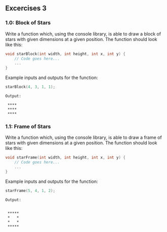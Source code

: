## Excercises 3

### 1.0: Block of Stars

Write a function which, using the console library, is able to draw a block of stars with given dimensions at a given position. The function should look like this:

```cpp
void starBlock(int width, int height, int x, int y) {
	// Code goes here...
	...
}
```

Example inputs and outputs for the function:
```cpp
starBlock(4, 3, 1, 1);
```
```
Output:

 ****
 ****
 ****
```

### 1.1: Frame of Stars

Write a function which, using the console library, is able to draw a frame of stars with given dimensions at a given position. The function should look like this:

```cpp
void starFrame(int width, int height, int x, int y) {
	// Code goes here...
	...
}
```

Example inputs and outputs for the function:
```cpp
starFrame(5, 4, 1, 2);
```
```
Output:


 *****
 *   *
 *   *
 *****
```
